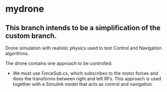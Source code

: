 # mydrone

## This branch intends to be a simplification of the custom branch.
Drone simulation with realistic physics used to test Control and Navigation algorithms. 

The drone contains one approach to be controlled:

- We must use ForceSub.cs, which subscribes to the motor forces and does the transforms between right and left RFs. This approach is used together with a Simulink model that acts as control and navigation.  


